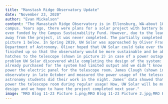 ```yaml
---
title: "Manstash Ridge Observatory Update"
date: "November 23, 2020"
author: "Evan Mickelson"
content: "The Manastash Ridge Observatory is in Ellensburg, WA-about 100 miles from UW’s Seattle
campus. Years ago, there were plans for a solar project with battery backup. The project was
even funded by the Campus Sustainability Fund. However, due to the lead engineer stepping
away from the project, it was never completed. The partially completed system is shown in
picture 1 below. In Spring 2019, UW Solar was approached by Oliver Fraser from the
Department of Astronomy. Oliver hoped that UW Solar could take over the project and get it
finished up so that the observatory would be more sustainable and be able to close the dome
hatches to the telescope (shown in picture 2) in case of a power outage. There was one main
problem UW Solar discovered while completing the design of the system: the inverter that was
already purchased for the system had limited output and we didn’t know if it would be able to
power the electric panel for the telescope room. James Clough (shown in picture 3) visited the
observatory in late October and measured the power usage of the telescope room while the
astronomy students did their work in the night. James’ data showed that the inverter could easily
power the telescope room during regular usage! Now, UW Solar will be moving forward with our
design and we hope to have the project completed next year."
image: "MRO Blog 11-23 Picture 1.png;MRO Blog 11-23 Picture 2.jpg;MRO Blog 11-23 Picture 3.jpg"
---
```

